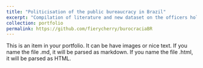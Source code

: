 ```yaml
---
title: "Politicisation of the public bureaucracy in Brazil"
excerpt: "Compilation of literature and new dataset on the officers holding positions from 2011 to 2021 in Brazil. The research focused on three ministries: Culture, Agriculture, and Science and Technology. The repository also contains a code in Python to web scrape documents from the Brazilian Official Journal <br/><img src='/images/500x300.png'>"
collection: portfolio
permalink: https://github.com/fierycherry/burocraciaBR
---
```


This is an item in your portfolio. It can be have images or nice text. If you name the file .md, it will be parsed as markdown. If you name the file .html, it will be parsed as HTML. 
